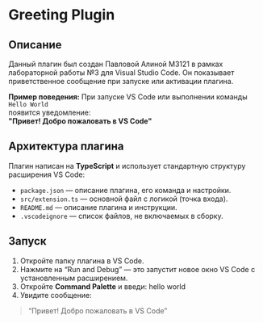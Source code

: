# Greeting Plugin 

## Описание

Данный плагин был создан Павловой Алиной М3121 в рамках лабораторной работы №3 для Visual Studio Code. Он показывает приветственное сообщение при запуске или активации плагина.

**Пример поведения:**
 При запуске VS Code или выполнении команды `Hello World`  
появится уведомление:  
 **"Привет! Добро пожаловать в VS Code"**

## Архитектура плагина

Плагин написан на **TypeScript** и использует стандартную структуру расширения VS Code:
- `package.json` — описание плагина, его команда и настройки.
- `src/extension.ts` — основной файл с логикой (точка входа).
- `README.md` — описание плагина и инструкции.
- `.vscodeignore` — список файлов, не включаемых в сборку.


## Запуск

1. Откройте папку плагина в VS Code.
2. Нажмите на “Run and Debug” — это запустит новое окно VS Code с установленным расширением.
3. Откройте **Command Palette** и введи:
hello world
4. Увидите сообщение:
> “Привет! Добро пожаловать в VS Code”





